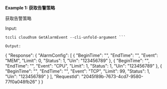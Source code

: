 **Example 1: 获取告警策略**

获取告警策略

Input: 

```
tccli cloudhsm GetAlarmEvent --cli-unfold-argument ```

Output: 
```
{
    "Response": {
        "AlarmConfig": [
            {
                "BeginTime": "",
                "EndTime": "",
                "Event": "MEM",
                "Limit": 0,
                "Status": 1,
                "Uin": "123456789"
            },
            {
                "BeginTime": "",
                "EndTime": "",
                "Event": "CPU",
                "Limit": 1,
                "Status": 1,
                "Uin": "123456789"
            },
            {
                "BeginTime": "",
                "EndTime": "",
                "Event": "TCP",
                "Limit": 99,
                "Status": 1,
                "Uin": "123456789"
            }
        ],
        "RequestId": "2045f89b-7673-4cd7-9580-77f0a048fb26"
    }
}
```

